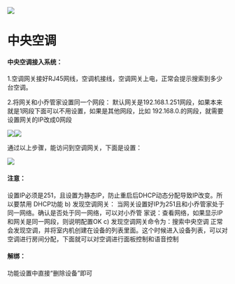 ![](http://www.cspugoing.com/pcimg/help/VRV.png)

# 中央空调

#### 中央空调接入系统：

1.空调网关接好RJ45网线，空调机接线，空调网关上电，正常会提示搜索到多少台空调。

2.将网关和小乔管家设置同一个网段： 默认网关是192.168.1.251网段，如果本来就是1网段下面可以不用设置，如果是其他网段，比如 192.168.0.的网段，就需要设置网关的IP改成0网段

![](http://open.cspugoing.com/img/help/central1.png)![](http://open.cspugoing.com/img/help/central2.png)

通过以上步骤，能访问到空调网关，下面是设置：

![](http://open.cspugoing.com/img/help/central3.png)



#### 注意：

设置IP必须是251，且设置为静态IP，防止重启后DHCP动态分配导致IP改变。所以要禁用 DHCP功能 b) 发现空调网关： 当网关设置好IP为251且和小乔管家处于同一网络。确认是否处于同一网络，可以对小乔管 家说：查看网络，如果显示IP和网关是同一网段，则说明配置OK c) 发现空调网关命令为：搜索中央空调 正常会发现空调，并将室内机创建在设备的列表里面。这个时候进入设备列表，可以对空调进行房间分配，下面就可以对空调进行面板控制和语音控制



#### 解绑：

功能设置中直接“删除设备”即可